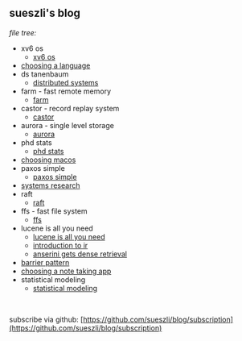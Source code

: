 ## sueszli's blog

_file tree:_

- xv6 os
	- [xv6 os](<./xv6 os/xv6 os>)
- [choosing a language](<./choosing a language>)
- ds tanenbaum
	- [distributed systems](<./ds tanenbaum/distributed systems>)
- farm - fast remote memory
	- [farm](<./farm - fast remote memory/farm>)
- castor - record replay system
	- [castor](<./castor - record replay system/castor>)
- aurora - single level storage
	- [aurora](<./aurora - single level storage/aurora>)
- phd stats
	- [phd stats](<./phd stats/phd stats>)
- [choosing macos](<./choosing macos>)
- paxos simple
	- [paxos simple](<./paxos simple/paxos simple>)
- [systems research](<./systems research>)
- raft
	- [raft](<./raft/raft>)
- ffs - fast file system
	- [ffs](<./ffs - fast file system/ffs>)
- lucene is all you need
	- [lucene is all you need](<./lucene is all you need/lucene is all you need>)
	- [introduction to ir](<./lucene is all you need/introduction to ir>)
	- [anserini gets dense retrieval](<./lucene is all you need/anserini gets dense retrieval>)
- [barrier pattern](<./barrier pattern>)
- [choosing a note taking app](<./choosing a note taking app>)
- statistical modeling
	- [statistical modeling](<./statistical modeling/statistical modeling>)


<br>

subscribe via github: [https://github.com/sueszli/blog/subscription](https://github.com/sueszli/blog/subscription)